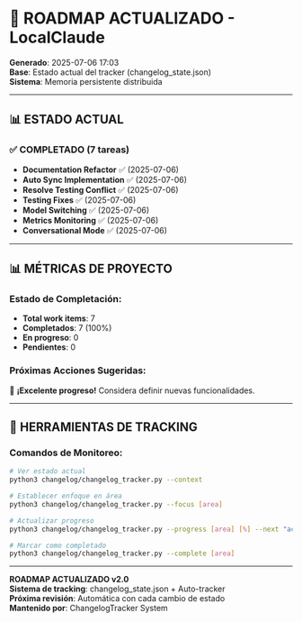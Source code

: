 # 🎯 ROADMAP ACTUALIZADO - LocalClaude

**Generado**: 2025-07-06 17:03  
**Base**: Estado actual del tracker (changelog_state.json)  
**Sistema**: Memoria persistente distribuida

---

## 📊 ESTADO ACTUAL

### **✅ COMPLETADO (7 tareas)**
- **Documentation Refactor** ✅ (2025-07-06)
- **Auto Sync Implementation** ✅ (2025-07-06)
- **Resolve Testing Conflict** ✅ (2025-07-06)
- **Testing Fixes** ✅ (2025-07-06)
- **Model Switching** ✅ (2025-07-06)
- **Metrics Monitoring** ✅ (2025-07-06)
- **Conversational Mode** ✅ (2025-07-06)

---

## 📊 MÉTRICAS DE PROYECTO

### **Estado de Completación:**
- **Total work items**: 7
- **Completados**: 7 (100%)
- **En progreso**: 0
- **Pendientes**: 0

### **Próximas Acciones Sugeridas:**

🎉 **¡Excelente progreso!** Considera definir nuevas funcionalidades.

---

## 🔧 HERRAMIENTAS DE TRACKING

### **Comandos de Monitoreo:**
```bash
# Ver estado actual
python3 changelog/changelog_tracker.py --context

# Establecer enfoque en área
python3 changelog/changelog_tracker.py --focus [area]

# Actualizar progreso
python3 changelog/changelog_tracker.py --progress [area] [%] --next "acción"

# Marcar como completado
python3 changelog/changelog_tracker.py --complete [area]
```

---

**ROADMAP ACTUALIZADO v2.0**  
**Sistema de tracking**: changelog_state.json + Auto-tracker  
**Próxima revisión**: Automática con cada cambio de estado  
**Mantenido por**: ChangelogTracker System
